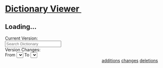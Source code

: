 <h1 id="dictionary-viewer" class="no-auto-render">
    <span class="header-badge custom-badge">
        <i class="fa fa-sitemap"></i>
    </span>
    <a class="header-text-link" href="#dictionary-viewer" title="Click on this header and copy URL to link to this section.">
        Dictionary Viewer&nbsp;<i class="icon-share-1"></i>
    </a>
</h1>
<div data-ng-app="DocsDictionaryViewerApp" data-ng-controller="DictionaryViewerCtrl as DictionaryViewCtrl" class="full-width-content dictionary-viewer-main">
    <h2 class="loading-app" data-ng-if="!  DictionaryViewCtrl.latestDictionaryVersion"><i class="animate-spin icon-spinner"></i> Loading...</h2>
    <div data-ng-show="DictionaryViewCtrl.latestDictionaryVersion" ng-cloak>
        <div class="dictionary-header">
            <div class="col-md-9 current-version-label">
                Current Version: <span data-ng-bind="DictionaryViewCtrl.latestDictionaryVersion"></span>
            </div>
            <div class="form-group col-md-3">
                <input class="form-control" type="search" role="search" placeholder="Search Dictionary" data-ng-model="DictionaryViewCtrl.searchQuery">
            </div>
        </div>
        <div class="dictionary-viewer-controls">
            <div class="form-group col-md-12 version-select-container">
                <div class="version-label">
                    Version Changes:
                </div>
                 <div class="version-selector-container">
                    <label for="version-from">From</label>
                    <select class="form-control version-selector"
                            id="version-from"
                            data-ng-options="viewType for viewType in DictionaryViewCtrl.getDictionaryVersionList()"
                            data-ng-model="DictionaryViewCtrl.versionRange.from"
                            data-ng-change="DictionaryViewCtrl.setDictionaryVersionFilterRange(DictionaryViewCtrl.versionRange.from, DictionaryViewCtrl.versionRange.to)">
                    </select>
                    <label for="version-to"> To </label>
                    <select class="form-control version-selector"
                            id="version-to"
                            data-ng-options="viewType for viewType in DictionaryViewCtrl.getDictionaryVersionList()"
                            data-ng-model="DictionaryViewCtrl.versionRange.to"
                            data-ng-change="DictionaryViewCtrl.setDictionaryVersionFilterRange(DictionaryViewCtrl.versionRange.from, DictionaryViewCtrl.versionRange.to)">
                    </select>
                </div>
            </div>
            <div style="text-align:right;">
                <div class="changes-container">
                    <a class="pill pill-tab-bttn addition" href="javascript:void(0)" data-ng-click="DictionaryViewCtrl.switchToReportView('additions')"><i class="fa fa-plus"></i> <span data-ng-bind="DictionaryViewCtrl.fieldsAddedCount"></span> additions</a>
                    <a class="pill pill-tab-bttn change" href="javascript:void(0)" data-ng-click="DictionaryViewCtrl.switchToReportView('modifications')"><i class="fa fa-exchange"></i> <span data-ng-bind="DictionaryViewCtrl.fieldsChangedCount"></span> changes</a>
                    <a class="pill pill-tab-bttn remove" href="javascript:void(0)" data-ng-click="DictionaryViewCtrl.switchToReportView('deletions')"><i class="fa fa-minus"></i> <span data-ng-bind="DictionaryViewCtrl.fieldsRemovedCount"></span> deletions</a>
                </div>
            </div>
        </div>
                <dictionary-viewer
                            class="dictionary-viewer-content"
                            data-base-dictionary-url="{{DictionaryViewCtrl.baseDictionaryURL}}"
                            data-template-url="{{DictionaryViewCtrl.baseDictionaryURL}}/dictionary"
                            data-show-header-nav="false"
                            data-hide-graph-legend="false"
                            data-search-query="DictionaryViewCtrl.searchQuery"
                           >
                </dictionary-viewer>
    </div>
</div>
